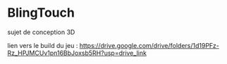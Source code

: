 # BlingTouch
sujet de conception 3D

lien vers le build du jeu : https://drive.google.com/drive/folders/1d19PFz-Rz_HPJMCUv1pn16BbJoxsb5RH?usp=drive_link
